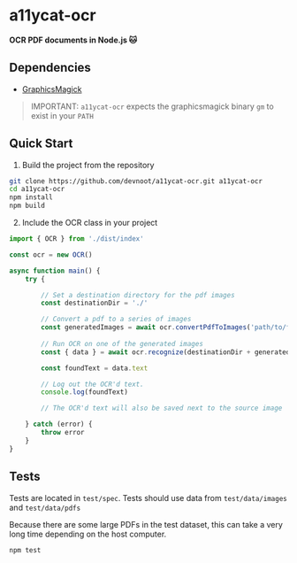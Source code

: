 # a11ycat-ocr

**OCR PDF documents in Node.js 🐱**



## Dependencies
* [GraphicsMagick](http://www.graphicsmagick.org/) 

>IMPORTANT: `a11ycat-ocr` expects the graphicsmagick binary `gm` to exist in your `PATH`



## Quick Start 

1. Build the project from the repository

```bash
git clone https://github.com/devnoot/a11ycat-ocr.git a11ycat-ocr
cd a11ycat-ocr
npm install
npm build
```

2. Include the OCR class in your project

```javascript
import { OCR } from './dist/index'

const ocr = new OCR()

async function main() {
    try {

        // Set a destination directory for the pdf images
        const destinationDir = './'

        // Convert a pdf to a series of images
        const generatedImages = await ocr.convertPdfToImages('path/to/file.pdf', destinationDir) 
       
        // Run OCR on one of the generated images
        const { data } = await ocr.recognize(destinationDir + generatedImages[0])

        const foundText = data.text

        // Log out the OCR'd text.
        console.log(foundText)

        // The OCR'd text will also be saved next to the source image        

    } catch (error) {
        throw error
    }
}

```



## Tests

Tests are located in `test/spec`. Tests should use data from `test/data/images` and `test/data/pdfs`

Because there are some large PDFs in the test dataset, this can take a very long time depending on the host computer.

```
npm test
```